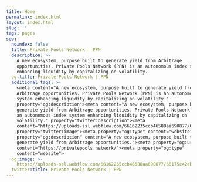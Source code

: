 ```yaml
---
title: Home
permalink: index.html
layout: index.html
slug: ''
tags: pages
seo:
  noindex: false
  title: Private Pools Network | PPN
  description: >-
    A new ecosystem, purpose built to generate yield from Arbitrage
    opportunities. Private Pools Network (PPN) is an autonomous index system
    enhancing liquidity by capitalizing on volatility.
  og:title: Private Pools Network | PPN
  additional_tags: >-
    <meta content="A new ecosystem, purpose built to generate yield from
    Arbitrage opportunities. Private Pools Network (PPN) is an autonomous index
    system enhancing liquidity by capitalizing on volatility."
    property="og:description"><meta content="A new ecosystem, purpose built to
    generate yield from Arbitrage opportunities. Private Pools Network (PPN) is
    an autonomous index system enhancing liquidity by capitalizing on
    volatility." property="twitter:description"><meta
    content="https://uploads-ssl.webflow.com/66162235ccb46588aa690877/66175c42ebc0ce580e5b9283_opengraph.jpg"
    property="twitter:image"><meta property="og:type" content="website"><meta
    property="og:description" content="A new ecosystem, purpose built to
    generate yield from Arbitrage opportunities."><meta property="og:url"
    content="https://privatepools.network/"><meta property="og:type"
    content="website">
  og:image: >-
    https://uploads-ssl.webflow.com/66162235ccb46588aa690877/66175c42ebc0ce580e5b9283_opengraph.jpg
  twitter:title: Private Pools Network | PPN
---
```



